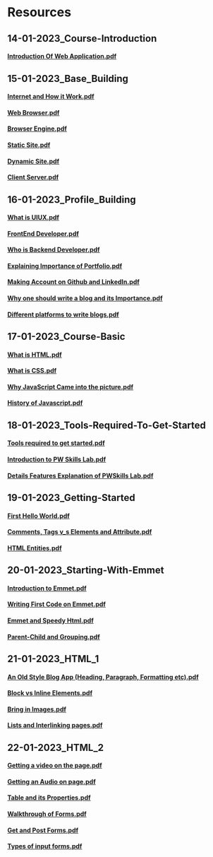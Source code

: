 # Resources

## 14-01-2023_Course-Introduction

#### [Introduction Of Web Application.pdf](https://github.com/subhranil002/PWSkills-MERN_Stack-Sigma-Batch/blob/main/10001.%2014-01-2023_Course-Introduction/Introduction%20Of%20Web%20Application.pdf)

## 15-01-2023_Base_Building

#### [Internet and How it Work.pdf](https://github.com/subhranil002/PWSkills-MERN_Stack-Sigma-Batch/blob/main/10002.%2015-01-2023_Base_Building/1.%20Internet%20and%20How%20it%20Work.pdf)

#### [Web Browser.pdf](https://github.com/subhranil002/PWSkills-MERN_Stack-Sigma-Batch/blob/main/10002.%2015-01-2023_Base_Building/2.%20Web%20Browser.pdf)

#### [Browser Engine.pdf](https://github.com/subhranil002/PWSkills-MERN_Stack-Sigma-Batch/blob/main/10002.%2015-01-2023_Base_Building/3.%20Browser%20Engine.pdf)

#### [Static Site.pdf](https://github.com/subhranil002/PWSkills-MERN_Stack-Sigma-Batch/blob/main/10002.%2015-01-2023_Base_Building/4.%20Static%20Site.pdf)

#### [Dynamic Site.pdf](https://github.com/subhranil002/PWSkills-MERN_Stack-Sigma-Batch/blob/main/10002.%2015-01-2023_Base_Building/5.%20Dynamic%20Site.pdf)

#### [Client Server.pdf](https://github.com/subhranil002/PWSkills-MERN_Stack-Sigma-Batch/blob/main/10002.%2015-01-2023_Base_Building/6.%20Client%20Server.pdf)

## 16-01-2023_Profile_Building

#### [What is UIUX.pdf](https://github.com/subhranil002/PWSkills-MERN_Stack-Sigma_Batch/blob/main/10003.%2016-01-2023_Profile_Building/1.%20What%20is%20UIUX.pdf)

#### [FrontEnd Developer.pdf](https://github.com/subhranil002/PWSkills-MERN_Stack-Sigma_Batch/blob/main/10003.%2016-01-2023_Profile_Building/2.%20FrontEnd%20Developer.pdf)

#### [Who is Backend Developer.pdf](https://github.com/subhranil002/PWSkills-MERN_Stack-Sigma_Batch/blob/main/10003.%2016-01-2023_Profile_Building/3.%20Who%20is%20Backend%20Developer.pdf)

#### [Explaining Importance of Portfolio.pdf](https://github.com/subhranil002/PWSkills-MERN_Stack-Sigma_Batch/blob/main/10003.%2016-01-2023_Profile_Building/4.%20Explaining%20Importance%20of%20Portfolio.pdf)

#### [Making Account on Github and LinkedIn.pdf](https://github.com/subhranil002/PWSkills-MERN_Stack-Sigma_Batch/blob/main/10003.%2016-01-2023_Profile_Building/5.%20Making%20Account%20on%20Github%20and%20LinkedIn.pdf)

#### [Why one should write a blog and its Importance.pdf](https://github.com/subhranil002/PWSkills-MERN_Stack-Sigma_Batch/blob/main/10003.%2016-01-2023_Profile_Building/6.%20Why%20one%20should%20write%20a%20blog%20and%20its%20Importance_.pdf)

#### [Different platforms to write blogs.pdf](https://github.com/subhranil002/PWSkills-MERN_Stack-Sigma_Batch/blob/main/10003.%2016-01-2023_Profile_Building/7.%20Different%20platforms%20to%20write%20blogs.pdf)

## 17-01-2023_Course-Basic

#### [What is HTML.pdf](https://github.com/subhranil002/PWSkills-MERN_Stack-Sigma_Batch/blob/main/10004.%2017-01-2023_Course-Basic/1.%20What%20is%20HTML%20_.pdf)

#### [What is CSS.pdf](https://github.com/subhranil002/PWSkills-MERN_Stack-Sigma_Batch/blob/main/10004.%2017-01-2023_Course-Basic/2.%20What%20is%20CSS_.pdf)

#### [Why JavaScript Came into the picture.pdf](https://github.com/subhranil002/PWSkills-MERN_Stack-Sigma_Batch/blob/main/10004.%2017-01-2023_Course-Basic/3.%20Why%20JavaScript%20Came%20into%20the%20picture%20_.pdf)

#### [History of Javascript.pdf](https://github.com/subhranil002/PWSkills-MERN_Stack-Sigma_Batch/blob/main/10004.%2017-01-2023_Course-Basic/4.%20History%20of%20Javascript.pdf)

## 18-01-2023_Tools-Required-To-Get-Started

#### [Tools required to get started.pdf](https://github.com/subhranil002/PWSkills-MERN_Stack-Sigma_Batch/blob/main/10005.%2018-01-2023_Tools-Required-To-Get-Started/1.%20Tools%20required%20to%20get%20started.pdf)

#### [Introduction to PW Skills Lab.pdf](https://github.com/subhranil002/PWSkills-MERN_Stack-Sigma_Batch/blob/main/10005.%2018-01-2023_Tools-Required-To-Get-Started/2.%20Introduction%20to%20%20PW%20Skills%20Lab.pdf)

#### [Details Features Explanation of PWSkills Lab.pdf](https://github.com/subhranil002/PWSkills-MERN_Stack-Sigma_Batch/blob/main/10005.%2018-01-2023_Tools-Required-To-Get-Started/3.%20Details%20Features%20Explanation%20of%20PWSkills%20Lab.pdf)

## 19-01-2023_Getting-Started

#### [First Hello World.pdf](https://github.com/subhranil002/PWSkills-MERN_Stack-Sigma_Batch/blob/main/10006.%2019-01-2023_Getting-Started/1.%20First%20Hello%20World.pdf)

#### [Comments, Tags v_s Elements and Attribute.pdf](https://github.com/subhranil002/PWSkills-MERN_Stack-Sigma_Batch/blob/main/10006.%2019-01-2023_Getting-Started/3.%20Comments%2C%20Tags%20v_s%20Elements%20and%20Attribute.pdf)

#### [HTML Entities.pdf](https://github.com/subhranil002/PWSkills-MERN_Stack-Sigma_Batch/blob/main/10006.%2019-01-2023_Getting-Started/5.%20HTML%20Entities.pdf)

## 20-01-2023_Starting-With-Emmet

#### [Introduction to Emmet.pdf](https://github.com/subhranil002/PWSkills-MERN_Stack-Sigma_Batch/blob/main/10007.%2020-01-2023_Starting-With-Emmet/1.%20Introduction%20to%20Emmet.pdf)

#### [Writing First Code on Emmet.pdf](https://github.com/subhranil002/PWSkills-MERN_Stack-Sigma_Batch/blob/main/10007.%2020-01-2023_Starting-With-Emmet/2.%20Writing%20First%20Code%20on%20Emmet.pdf)

#### [Emmet and Speedy Html.pdf](https://github.com/subhranil002/PWSkills-MERN_Stack-Sigma_Batch/blob/main/10007.%2020-01-2023_Starting-With-Emmet/3.%20Emmet%20and%20Speedy%20Html.pdf)

#### [Parent-Child and Grouping.pdf](https://github.com/subhranil002/PWSkills-MERN_Stack-Sigma_Batch/blob/main/10007.%2020-01-2023_Starting-With-Emmet/5.%20Parent-Child%20and%20Grouping.pdf)

## 21-01-2023_HTML_1

#### [An Old Style Blog App (Heading, Paragraph, Formatting etc).pdf](https://github.com/subhranil002/PWSkills-MERN_Stack-Sigma_Batch/blob/main/10008.%2021-01-2023_HTML_1/1.%20An%20Old%20Style%20Blog%20App%20(Heading%2C%20Paragraph%2C%20Formatting%20etc).pdf)

#### [Block vs Inline Elements.pdf](https://github.com/subhranil002/PWSkills-MERN_Stack-Sigma_Batch/blob/main/10008.%2021-01-2023_HTML_1/3.%20Block%20vs%20Inline%20Elements.pdf)

#### [Bring in Images.pdf](https://github.com/subhranil002/PWSkills-MERN_Stack-Sigma_Batch/blob/main/10008.%2021-01-2023_HTML_1/5.%20Bring%20in%20Images.pdf)

#### [Lists and Interlinking pages.pdf](https://github.com/subhranil002/PWSkills-MERN_Stack-Sigma_Batch/blob/main/10008.%2021-01-2023_HTML_1/7.%20Lists%20and%20Interlinking%20pages.pdf)

## 22-01-2023_HTML_2

#### [Getting a video on the page.pdf](https://github.com/subhranil002/PWSkills-MERN_Stack-Sigma_Batch/blob/main/10009.%2022-01-2023_HTML_2/101.%20Getting%20a%20video%20on%20the%20page.pdf)

#### [Getting an Audio on page.pdf](https://github.com/subhranil002/PWSkills-MERN_Stack-Sigma_Batch/blob/main/10009.%2022-01-2023_HTML_2/103.%20Getting%20an%20Audio%20on%20page.pdf)

#### [Table and its Properties.pdf](https://github.com/subhranil002/PWSkills-MERN_Stack-Sigma_Batch/blob/main/10009.%2022-01-2023_HTML_2/105.%20Table%20and%20its%20Properties.pdf)

#### [Walkthrough of Forms.pdf](https://github.com/subhranil002/PWSkills-MERN_Stack-Sigma_Batch/blob/main/10009.%2022-01-2023_HTML_2/107.%20Walkthrough%20of%20Forms.pdf)

#### [Get and Post Forms.pdf](https://github.com/subhranil002/PWSkills-MERN_Stack-Sigma_Batch/blob/main/10009.%2022-01-2023_HTML_2/108.%20Get%20and%20Post%20Forms.pdf)

#### [Types of input forms.pdf](https://github.com/subhranil002/PWSkills-MERN_Stack-Sigma_Batch/blob/main/10009.%2022-01-2023_HTML_2/109.%20Types%20of%20input%20forms.pdf)


